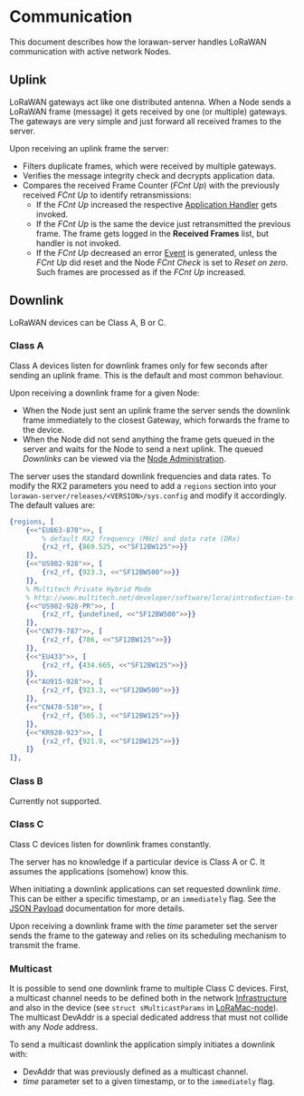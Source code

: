 # Communication

This document describes how the lorawan-server handles LoRaWAN communication with
active network Nodes.

## Uplink

LoRaWAN gateways act like one distributed antenna. When a Node sends a
LoRaWAN frame (message) it gets received by one (or multiple) gateways. The
gateways are very simple and just forward all received frames to the server.

Upon receiving an uplink frame the server:
 * Filters duplicate frames, which were received by multiple gateways.
 * Verifies the message integrity check and decrypts application data.
 * Compares the received Frame Counter (*FCnt Up*) with the previously received
   *FCnt Up* to identify retransmissions:
   * If the *FCnt Up* increased the respective [Application Handler](Applications.md)
     gets invoked.
   * If the *FCnt Up* is the same the device just retransmitted the previous frame.
     The frame gets logged in the **Received Frames** list, but handler is not invoked.
   * If the *FCnt Up* decreased an error [Event](Events.md) is generated, unless
     the *FCnt Up* did reset and the Node *FCnt Check* is set to *Reset on zero*.
     Such frames are processed as if the *FCnt Up* increased.


## Downlink

LoRaWAN devices can be Class A, B or C.

### Class A

Class A devices listen for downlink frames only for few seconds after sending an
uplink frame. This is the default and most common behaviour.

Upon receiving a downlink frame for a given Node:
 * When the Node just sent an uplink frame the server sends the downlink frame
   immediately to the closest Gateway, which forwards the frame to the device.
 * When the Node did not send anything the frame gets queued in the server
   and waits for the Node to send a next uplink. The queued *Downlinks* can
   be viewed via the [Node Administration](Nodes.md).

The server uses the standard downlink frequencies and data rates. To modify the
RX2 parameters you need to add a `regions` section into your
`lorawan-server/releases/<VERSION>/sys.config` and modify it accordingly. The
default values are:

```erlang
{regions, [
    {<<"EU863-870">>, [
        % default RX2 frequency (MHz) and data rate (DRx)
        {rx2_rf, {869.525, <<"SF12BW125">>}}
    ]},
    {<<"US902-928">>, [
        {rx2_rf, {923.3, <<"SF12BW500">>}}
    ]},
    % Multitech Private Hybrid Mode
    % http://www.multitech.net/developer/software/lora/introduction-to-lora
    {<<"US902-928-PR">>, [
        {rx2_rf, {undefined, <<"SF12BW500">>}}
    ]},
    {<<"CN779-787">>, [
        {rx2_rf, {786, <<"SF12BW125">>}}
    ]},
    {<<"EU433">>, [
        {rx2_rf, {434.665, <<"SF12BW125">>}}
    ]},
    {<<"AU915-928">>, [
        {rx2_rf, {923.3, <<"SF12BW500">>}}
    ]},
    {<<"CN470-510">>, [
        {rx2_rf, {505.3, <<"SF12BW125">>}}
    ]},
    {<<"KR920-923">>, [
        {rx2_rf, {921.9, <<"SF12BW125">>}}
    ]}
]},
```

### Class B

Currently not supported.

### Class C

Class C devices listen for downlink frames constantly.

The server has no knowledge if a particular device is Class A or C. It assumes
the applications (somehow) know this.

When initiating a downlink applications can set requested downlink *time*. This
can be either a specific timestamp, or an `immediately` flag. See the
[JSON Payload](JSON.md) documentation for more details.

Upon receiving a downlink frame with the *time* parameter set the server sends the
frame to the gateway and relies on its scheduling mechanism to transmit the frame.

### Multicast

It is possible to send one downlink frame to multiple Class C devices. First,
a multicast channel needs to be defined both in the network
[Infrastructure](Infrastructure.md) and also in the device (see `struct sMulticastParams`
in [LoRaMac-node](https://github.com/Lora-net/LoRaMac-node)). The multicast DevAddr
is a special dedicated address that must not collide with any *Node* address.

To send a multicast downlink the application simply initiates a downlink with:
 * DevAddr that was previously defined as a multicast channel.
 * *time* parameter set to a given timestamp, or to the `immediately` flag.
